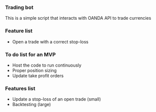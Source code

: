 ### Trading bot

This is a simple script that interacts with OANDA API to trade currencies

### Feature list

- Open a trade with a correct stop-loss

### To do list for an MVP

- Host the code to run continuously
- Proper position sizing
- Update take profit orders

### Features list

- Update a stop-loss of an open trade (small)
- Backtesting (large)
